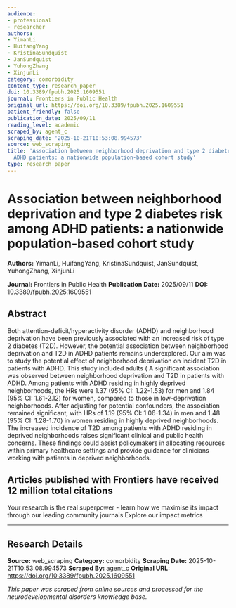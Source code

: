 ```yaml
---
audience:
- professional
- researcher
authors:
- YimanLi
- HuifangYang
- KristinaSundquist
- JanSundquist
- YuhongZhang
- XinjunLi
category: comorbidity
content_type: research_paper
doi: 10.3389/fpubh.2025.1609551
journal: Frontiers in Public Health
original_url: https://doi.org/10.3389/fpubh.2025.1609551
patient_friendly: false
publication_date: 2025/09/11
reading_level: academic
scraped_by: agent_c
scraping_date: '2025-10-21T10:53:08.994573'
source: web_scraping
title: 'Association between neighborhood deprivation and type 2 diabetes risk among
  ADHD patients: a nationwide population-based cohort study'
type: research_paper
---
```

# Association between neighborhood deprivation and type 2 diabetes risk among ADHD patients: a nationwide population-based cohort study

**Authors:** YimanLi, HuifangYang, KristinaSundquist, JanSundquist, YuhongZhang, XinjunLi

**Journal:** Frontiers in Public Health
**Publication Date:** 2025/09/11
**DOI:** 10.3389/fpubh.2025.1609551

## Abstract

Both attention-deficit/hyperactivity disorder (ADHD) and neighborhood deprivation have been previously associated with an increased risk of type 2 diabetes (T2D). However, the potential association between neighborhood deprivation and T2D in ADHD patients remains underexplored. Our aim was to study the potential effect of neighborhood deprivation on incident T2D in patients with ADHD.
This study included adults (
A significant association was observed between neighborhood deprivation and T2D in patients with ADHD. Among patients with ADHD residing in highly deprived neighborhoods, the HRs were 1.37 (95% CI: 1.22-1.53) for men and 1.84 (95% CI: 1.61-2.12) for women, compared to those in low-deprivation neighborhoods. After adjusting for potential confounders, the association remained significant, with HRs of 1.19 (95% CI: 1.06-1.34) in men and 1.48 (95% CI: 1.28-1.70) in women residing in highly deprived neighborhoods.
The increased incidence of T2D among patients with ADHD residing in deprived neighborhoods raises significant clinical and public health concerns. These findings could assist policymakers in allocating resources within primary healthcare settings and provide guidance for clinicians working with patients in deprived neighborhoods.

## Articles published with Frontiers have received 12 million total citations

Your research is the real superpower - learn how we maximise its impact through our leading community journals
Explore our impact metrics

---

## Research Details

**Source:** web_scraping
**Category:** comorbidity
**Scraping Date:** 2025-10-21T10:53:08.994573
**Scraped By:** agent_c
**Original URL:** https://doi.org/10.3389/fpubh.2025.1609551

*This paper was scraped from online sources and processed for the neurodevelopmental disorders knowledge base.*